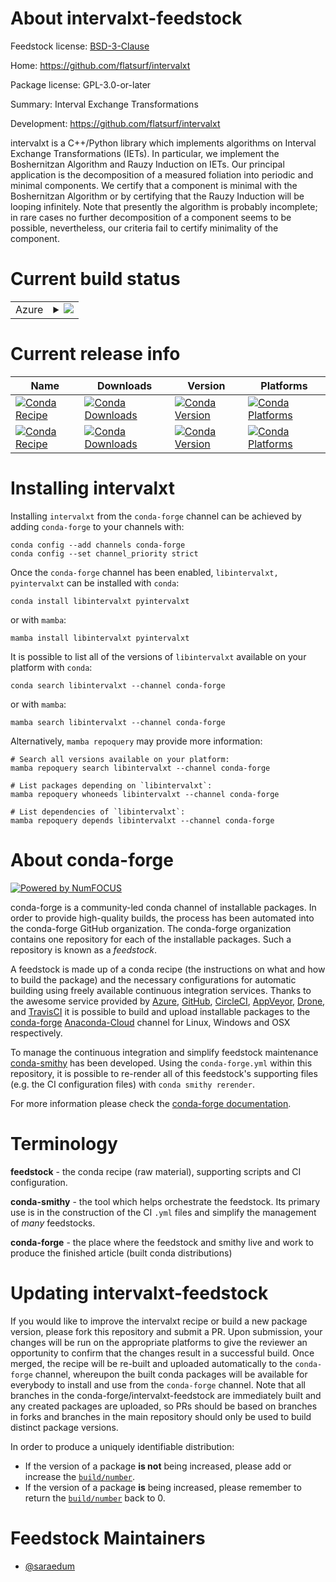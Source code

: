 About intervalxt-feedstock
==========================

Feedstock license: [BSD-3-Clause](https://github.com/conda-forge/intervalxt-feedstock/blob/main/LICENSE.txt)

Home: https://github.com/flatsurf/intervalxt

Package license: GPL-3.0-or-later

Summary: Interval Exchange Transformations

Development: https://github.com/flatsurf/intervalxt

intervalxt is a C++/Python library which implements algorithms on Interval
Exchange Transformations (IETs).
In particular, we implement the Boshernitzan Algorithm and Rauzy Induction
on IETs. Our principal application is the decomposition of a measured
foliation into periodic and minimal components. We certify that a component
is minimal with the Boshernitzan Algorithm or by certifying that the Rauzy
Induction will be looping infinitely. Note that presently the algorithm is
probably incomplete; in rare cases no further decomposition of a component
seems to be possible, nevertheless, our criteria fail to certify minimality
of the component.


Current build status
====================


<table>
    
  <tr>
    <td>Azure</td>
    <td>
      <details>
        <summary>
          <a href="https://dev.azure.com/conda-forge/feedstock-builds/_build/latest?definitionId=13963&branchName=main">
            <img src="https://dev.azure.com/conda-forge/feedstock-builds/_apis/build/status/intervalxt-feedstock?branchName=main">
          </a>
        </summary>
        <table>
          <thead><tr><th>Variant</th><th>Status</th></tr></thead>
          <tbody><tr>
              <td>linux_64</td>
              <td>
                <a href="https://dev.azure.com/conda-forge/feedstock-builds/_build/latest?definitionId=13963&branchName=main">
                  <img src="https://dev.azure.com/conda-forge/feedstock-builds/_apis/build/status/intervalxt-feedstock?branchName=main&jobName=linux&configuration=linux%20linux_64_" alt="variant">
                </a>
              </td>
            </tr><tr>
              <td>osx_64</td>
              <td>
                <a href="https://dev.azure.com/conda-forge/feedstock-builds/_build/latest?definitionId=13963&branchName=main">
                  <img src="https://dev.azure.com/conda-forge/feedstock-builds/_apis/build/status/intervalxt-feedstock?branchName=main&jobName=osx&configuration=osx%20osx_64_" alt="variant">
                </a>
              </td>
            </tr>
          </tbody>
        </table>
      </details>
    </td>
  </tr>
</table>

Current release info
====================

| Name | Downloads | Version | Platforms |
| --- | --- | --- | --- |
| [![Conda Recipe](https://img.shields.io/badge/recipe-libintervalxt-green.svg)](https://anaconda.org/conda-forge/libintervalxt) | [![Conda Downloads](https://img.shields.io/conda/dn/conda-forge/libintervalxt.svg)](https://anaconda.org/conda-forge/libintervalxt) | [![Conda Version](https://img.shields.io/conda/vn/conda-forge/libintervalxt.svg)](https://anaconda.org/conda-forge/libintervalxt) | [![Conda Platforms](https://img.shields.io/conda/pn/conda-forge/libintervalxt.svg)](https://anaconda.org/conda-forge/libintervalxt) |
| [![Conda Recipe](https://img.shields.io/badge/recipe-pyintervalxt-green.svg)](https://anaconda.org/conda-forge/pyintervalxt) | [![Conda Downloads](https://img.shields.io/conda/dn/conda-forge/pyintervalxt.svg)](https://anaconda.org/conda-forge/pyintervalxt) | [![Conda Version](https://img.shields.io/conda/vn/conda-forge/pyintervalxt.svg)](https://anaconda.org/conda-forge/pyintervalxt) | [![Conda Platforms](https://img.shields.io/conda/pn/conda-forge/pyintervalxt.svg)](https://anaconda.org/conda-forge/pyintervalxt) |

Installing intervalxt
=====================

Installing `intervalxt` from the `conda-forge` channel can be achieved by adding `conda-forge` to your channels with:

```
conda config --add channels conda-forge
conda config --set channel_priority strict
```

Once the `conda-forge` channel has been enabled, `libintervalxt, pyintervalxt` can be installed with `conda`:

```
conda install libintervalxt pyintervalxt
```

or with `mamba`:

```
mamba install libintervalxt pyintervalxt
```

It is possible to list all of the versions of `libintervalxt` available on your platform with `conda`:

```
conda search libintervalxt --channel conda-forge
```

or with `mamba`:

```
mamba search libintervalxt --channel conda-forge
```

Alternatively, `mamba repoquery` may provide more information:

```
# Search all versions available on your platform:
mamba repoquery search libintervalxt --channel conda-forge

# List packages depending on `libintervalxt`:
mamba repoquery whoneeds libintervalxt --channel conda-forge

# List dependencies of `libintervalxt`:
mamba repoquery depends libintervalxt --channel conda-forge
```


About conda-forge
=================

[![Powered by
NumFOCUS](https://img.shields.io/badge/powered%20by-NumFOCUS-orange.svg?style=flat&colorA=E1523D&colorB=007D8A)](https://numfocus.org)

conda-forge is a community-led conda channel of installable packages.
In order to provide high-quality builds, the process has been automated into the
conda-forge GitHub organization. The conda-forge organization contains one repository
for each of the installable packages. Such a repository is known as a *feedstock*.

A feedstock is made up of a conda recipe (the instructions on what and how to build
the package) and the necessary configurations for automatic building using freely
available continuous integration services. Thanks to the awesome service provided by
[Azure](https://azure.microsoft.com/en-us/services/devops/), [GitHub](https://github.com/),
[CircleCI](https://circleci.com/), [AppVeyor](https://www.appveyor.com/),
[Drone](https://cloud.drone.io/welcome), and [TravisCI](https://travis-ci.com/)
it is possible to build and upload installable packages to the
[conda-forge](https://anaconda.org/conda-forge) [Anaconda-Cloud](https://anaconda.org/)
channel for Linux, Windows and OSX respectively.

To manage the continuous integration and simplify feedstock maintenance
[conda-smithy](https://github.com/conda-forge/conda-smithy) has been developed.
Using the ``conda-forge.yml`` within this repository, it is possible to re-render all of
this feedstock's supporting files (e.g. the CI configuration files) with ``conda smithy rerender``.

For more information please check the [conda-forge documentation](https://conda-forge.org/docs/).

Terminology
===========

**feedstock** - the conda recipe (raw material), supporting scripts and CI configuration.

**conda-smithy** - the tool which helps orchestrate the feedstock.
                   Its primary use is in the construction of the CI ``.yml`` files
                   and simplify the management of *many* feedstocks.

**conda-forge** - the place where the feedstock and smithy live and work to
                  produce the finished article (built conda distributions)


Updating intervalxt-feedstock
=============================

If you would like to improve the intervalxt recipe or build a new
package version, please fork this repository and submit a PR. Upon submission,
your changes will be run on the appropriate platforms to give the reviewer an
opportunity to confirm that the changes result in a successful build. Once
merged, the recipe will be re-built and uploaded automatically to the
`conda-forge` channel, whereupon the built conda packages will be available for
everybody to install and use from the `conda-forge` channel.
Note that all branches in the conda-forge/intervalxt-feedstock are
immediately built and any created packages are uploaded, so PRs should be based
on branches in forks and branches in the main repository should only be used to
build distinct package versions.

In order to produce a uniquely identifiable distribution:
 * If the version of a package **is not** being increased, please add or increase
   the [``build/number``](https://docs.conda.io/projects/conda-build/en/latest/resources/define-metadata.html#build-number-and-string).
 * If the version of a package **is** being increased, please remember to return
   the [``build/number``](https://docs.conda.io/projects/conda-build/en/latest/resources/define-metadata.html#build-number-and-string)
   back to 0.

Feedstock Maintainers
=====================

* [@saraedum](https://github.com/saraedum/)

